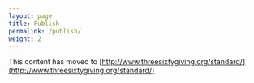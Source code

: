 ```yaml
---
layout: page
title: Publish
permalink: /publish/
weight: 2
---
```


This content has moved to [http://www.threesixtygiving.org/standard/](http://www.threesixtygiving.org/standard/)